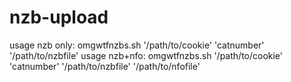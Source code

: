 nzb-upload
==========

usage nzb only: omgwtfnzbs.sh '/path/to/cookie' 'catnumber' '/path/to/nzbfile'
usage nzb+nfo: omgwtfnzbs.sh '/path/to/cookie' 'catnumber' '/path/to/nzbfile' '/path/to/nfofile'
